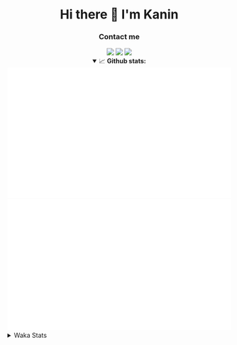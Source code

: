 <div align="center">
 <h1>Hi there 👋 I'm Kanin</h1>
 <h3>Contact me</h3>
 <a href="mailto:im@kanin.dev"><img src="https://img.shields.io/badge/gmail-%23D14836.svg?&style=for-the-badge&logo=gmail&logoColor=white"/></a>
 <a href="https://twitter.com/KaninTwt"><img src="https://img.shields.io/badge/twitter-%231DA1F2.svg?&style=for-the-badge&logo=twitter&logoColor=white"/></a>
 <a href="https://www.linkedin.com/in/KaninDev"><img src="https://img.shields.io/badge/linkedin-%230077B5.svg?&style=for-the-badge&logo=linkedin&logoColor=white"/></a>
<details open>
  <summary>📈 <b>Github stats:</b></summary>
  <img src="https://github.com/Kanin/Kanin/blob/master/scripts/GitHubStats/generated/overview.svg"/>
  <img src="https://github.com/Kanin/Kanin/blob/master/scripts/GitHubStats/generated/languages.svg"/>
</details>
</div>

<details>
 <summary>Waka Stats</summary>

<!--START_SECTION:waka-->
![Code Time](http://img.shields.io/badge/Code%20Time-2%2C569%20hrs%203%20mins-blue)

![Profile Views](http://img.shields.io/badge/Profile%20Views-0-blue)

![Lines of code](https://img.shields.io/badge/From%20Hello%20World%20I%27ve%20Written-754.9%20thousand%20lines%20of%20code-blue)

**🐱 My GitHub Data** 

> 📦 180.7 kB Used in GitHub's Storage 
 > 
> 🏆 51 Contributions in the Year 2025
 > 
> 🚫 Not Opted to Hire
 > 
> 📜 27 Public Repositories 
 > 
> 🔑 18 Private Repositories 
 > 
**I'm an Early 🐤** 

```text
🌞 Morning                3004 commits        ███████░░░░░░░░░░░░░░░░░░   27.79 % 
🌆 Daytime                3181 commits        ███████░░░░░░░░░░░░░░░░░░   29.43 % 
🌃 Evening                3109 commits        ███████░░░░░░░░░░░░░░░░░░   28.76 % 
🌙 Night                  1515 commits        ████░░░░░░░░░░░░░░░░░░░░░   14.02 % 
```
📅 **I'm Most Productive on Monday** 

```text
Monday                   2080 commits        █████░░░░░░░░░░░░░░░░░░░░   19.24 % 
Tuesday                  1566 commits        ████░░░░░░░░░░░░░░░░░░░░░   14.49 % 
Wednesday                1082 commits        ███░░░░░░░░░░░░░░░░░░░░░░   10.01 % 
Thursday                 1669 commits        ████░░░░░░░░░░░░░░░░░░░░░   15.44 % 
Friday                   1808 commits        ████░░░░░░░░░░░░░░░░░░░░░   16.73 % 
Saturday                 1040 commits        ██░░░░░░░░░░░░░░░░░░░░░░░   09.62 % 
Sunday                   1564 commits        ████░░░░░░░░░░░░░░░░░░░░░   14.47 % 
```


📊 **This Week I Spent My Time On** 

```text
🕑︎ Time Zone: America/New_York

💬 Programming Languages: 
Python                   4 hrs 8 mins        ████████░░░░░░░░░░░░░░░░░   30.49 % 
HTML                     3 hrs 48 mins       ███████░░░░░░░░░░░░░░░░░░   27.99 % 
TypeScript               3 hrs 8 mins        ██████░░░░░░░░░░░░░░░░░░░   23.11 % 
JavaScript               1 hr 13 mins        ██░░░░░░░░░░░░░░░░░░░░░░░   09.00 % 
CSS                      46 mins             █░░░░░░░░░░░░░░░░░░░░░░░░   05.76 % 

🔥 Editors: 
VS Code                  7 hrs 39 mins       ██████████████░░░░░░░░░░░   56.36 % 
PyCharm                  5 hrs 55 mins       ███████████░░░░░░░░░░░░░░   43.64 % 

🐱‍💻 Projects: 
ReactDjango              7 hrs 39 mins       ██████████████░░░░░░░░░░░   56.36 % 
APIServer                5 hrs 41 mins       ██████████░░░░░░░░░░░░░░░   41.89 % 
NailaDjango              7 mins              ░░░░░░░░░░░░░░░░░░░░░░░░░   00.96 % 
NailaSite                6 mins              ░░░░░░░░░░░░░░░░░░░░░░░░░   00.79 % 

💻 Operating System: 
Windows                  13 hrs 35 mins      █████████████████████████   100.00 % 
```

**I Mostly Code in Python** 

```text
Python                   32 repos            ████████████████░░░░░░░░░   64.00 % 
Java                     7 repos             ████░░░░░░░░░░░░░░░░░░░░░   14.00 % 
TypeScript               3 repos             ██░░░░░░░░░░░░░░░░░░░░░░░   06.00 % 
HTML                     3 repos             ██░░░░░░░░░░░░░░░░░░░░░░░   06.00 % 
Kotlin                   1 repo              ░░░░░░░░░░░░░░░░░░░░░░░░░   02.00 % 
```



**Timeline**

![Lines of Code chart](https://raw.githubusercontent.com/Kanin/Kanin/master/assets/bar_graph.png)


 Last Updated on 17/02/2025 04:05:30 UTC
<!--END_SECTION:waka-->
</details>
